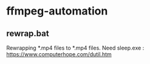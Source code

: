 # ffmpeg-automation

## rewrap.bat
Rewrapping *.mp4 files to *.mp4 files.
  Need sleep.exe : https://www.computerhope.com/dutil.htm
